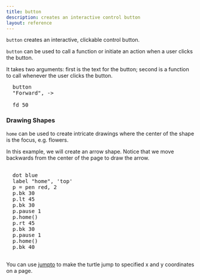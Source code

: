 ```yaml
---
title: button
description: creates an interactive control button 
layout: reference
---
```


<!-- size of canvas - e.g. width=249 height=99  -->
<code>button</code> creates an interactive, clickable control button.

<code>button</code> can be used to call a function or initiate an action when a user clicks the button. 

It takes two arguments: first is the text for the button; second is a function to call whenever the user clicks the button.

<pre class="jumbo" >
  button
  <span data-dfn="button label">"Forward", -></span>
  
  <span data-dfn="action">fd 50</span>
</pre>
  
<script type="demo">
demo ->
  button "Forward", ->
  fd 50
</script>

<h3>Drawing Shapes</h3>

<code>home</code> can be used to create intricate drawings where the center of the shape is the focus, e.g. flowers. 

In this example, we will create an arrow shape. Notice that we move backwards from the center of the page to draw the arrow. 

<pre class="examp"><span data-dfnright="draw an arrow">
  dot blue
  label "home", 'top'
  p = pen red, 2
  p.bk 30
  p.lt 45
  p.bk 30
  p.pause 1
  p.home()
  p.rt 45
  p.bk 30
  p.pause 1
  p.home()
  p.bk 40
  </span>
</pre>
  
<script type="demo" height=99>
p = null
demo ->
  dot blue
  label "home", 'top'
  p = pen red, 2
  p.lt 45
  p.bk 30
  p.pause 1
  p.home()
  p.rt 45
  p.bk 30
  p.pause 1
  p.home()
  p.bk 40
</script>

You can use [jumpto](jumpto.html) to make the turtle jump to specified x and y coordinates on a page.
